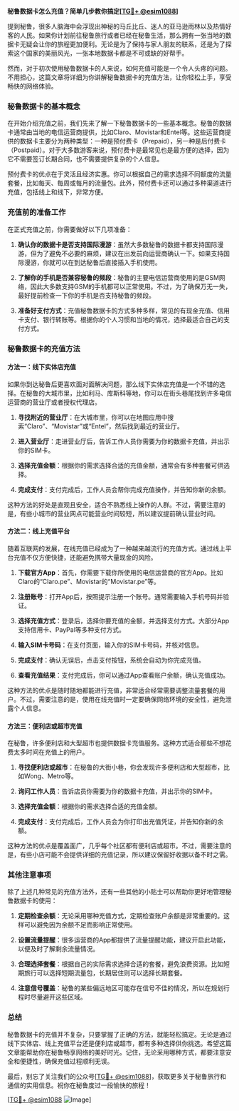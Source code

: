 **秘鲁数据卡怎么充值？简单几步教你搞定[[TG💪+ @esim1088](https://t.me/s/esim1088)]**

提到秘鲁，很多人脑海中会浮现出神秘的马丘比丘、迷人的亚马逊雨林以及热情好客的人民。如果你计划前往秘鲁旅行或者已经在秘鲁生活，那么拥有一张当地的数据卡无疑会让你的旅程更加便利。无论是为了保持与家人朋友的联系，还是为了探索这个国家的美丽风光，一张本地数据卡都是不可或缺的好帮手。

然而，对于初次使用秘鲁数据卡的人来说，如何充值可能是一个令人头疼的问题。不用担心，这篇文章将详细为你讲解秘鲁数据卡的充值方法，让你轻松上手，享受畅快的网络体验。

### 秘鲁数据卡的基本概念

在开始介绍充值之前，我们先来了解一下秘鲁数据卡的一些基本概念。秘鲁的数据卡通常由当地的电信运营商提供，比如Claro、Movistar和Entel等。这些运营商提供的数据卡主要分为两种类型：一种是预付费卡（Prepaid），另一种是后付费卡（Postpaid）。对于大多数游客来说，预付费卡是最常见也是最方便的选择，因为它不需要签订长期合同，也不需要提供复杂的个人信息。

预付费卡的优点在于灵活且经济实惠。你可以根据自己的需求选择不同额度的流量套餐，比如每天、每周或每月的流量包。此外，预付费卡还可以通过多种渠道进行充值，包括线上和线下，非常方便。

### 充值前的准备工作

在正式充值之前，你需要做好以下几项准备：

1. **确认你的数据卡是否支持国际漫游**：虽然大多数秘鲁的数据卡都支持国际漫游，但为了避免不必要的麻烦，建议在出发前向运营商确认一下。如果支持国际漫游，你就可以在到达秘鲁后直接插入手机使用。

2. **了解你的手机是否兼容秘鲁的频段**：秘鲁的主要电信运营商使用的是GSM网络，因此大多数支持GSM的手机都可以正常使用。不过，为了确保万无一失，最好提前检查一下你的手机是否支持秘鲁的频段。

3. **准备好支付方式**：充值秘鲁数据卡的方式多种多样，常见的有现金充值、信用卡支付、银行转账等。根据你的个人习惯和当地的情况，选择最适合自己的支付方式。

### 秘鲁数据卡的充值方法

#### 方法一：线下实体店充值

如果你到达秘鲁后更喜欢面对面解决问题，那么线下实体店充值是一个不错的选择。在秘鲁的大城市里，比如利马、库斯科等地，你可以在街头巷尾找到许多电信运营商的营业厅或者授权代理店。

1. **寻找附近的营业厅**：在大城市里，你可以在地图应用中搜索“Claro”、“Movistar”或“Entel”，然后找到最近的营业厅。

2. **进入营业厅**：走进营业厅后，告诉工作人员你需要为你的数据卡充值，并出示你的SIM卡。

3. **选择充值金额**：根据你的需求选择合适的充值金额，通常会有多种套餐可供选择。

4. **完成支付**：支付完成后，工作人员会帮你完成充值操作，并告知你新的余额。

这种方法的好处是直观且安全，适合不熟悉线上操作的人群。不过，需要注意的是，有些小城市的营业网点可能营业时间较短，所以建议提前确认营业时间。

#### 方法二：线上充值平台

随着互联网的发展，在线充值已经成为了一种越来越流行的充值方式。通过线上平台充值不仅方便快捷，还能避免携带大量现金的风险。

1. **下载官方App**：首先，你需要下载你所使用的电信运营商的官方App。比如Claro的“Claro.pe”、Movistar的“Movistar.pe”等。

2. **注册账号**：打开App后，按照提示注册一个账号。通常需要输入手机号码并验证。

3. **选择充值方式**：登录后，选择你要充值的金额，并选择支付方式。大部分App支持信用卡、PayPal等多种支付方式。

4. **输入SIM卡号码**：在支付页面，输入你的SIM卡号码，并核对信息。

5. **完成支付**：确认无误后，点击支付按钮，系统会自动为你完成充值。

6. **查看充值结果**：支付完成后，你可以通过App查看账户余额，确认充值成功。

这种方法的优点是随时随地都能进行充值，非常适合经常需要调整流量套餐的用户。不过，需要注意的是，使用在线充值时一定要确保网络环境的安全性，避免泄露个人信息。

#### 方法三：便利店或超市充值

在秘鲁，许多便利店和大型超市也提供数据卡充值服务。这种方式适合那些不想花费太多时间在充值上的用户。

1. **寻找便利店或超市**：在秘鲁的大街小巷，你会发现许多便利店和大型超市，比如Wong、Metro等。

2. **询问工作人员**：告诉店员你需要为你的数据卡充值，并出示你的SIM卡。

3. **选择充值金额**：根据你的需求选择合适的充值金额。

4. **完成支付**：支付完成后，工作人员会为你打印出充值凭证，并告知你新的余额。

这种方法的优点是覆盖面广，几乎每个社区都有便利店或超市。不过，需要注意的是，有些小店可能不会提供详细的充值记录，所以建议保留好收据以备不时之需。

### 其他注意事项

除了上述几种常见的充值方法外，还有一些其他的小贴士可以帮助你更好地管理秘鲁数据卡的使用：

1. **定期检查余额**：无论采用哪种充值方式，定期检查账户余额是非常重要的。这样可以避免因为余额不足而影响正常使用。

2. **设置流量提醒**：很多运营商的App都提供了流量提醒功能，建议开启此功能，以便及时了解剩余流量情况。

3. **合理选择套餐**：根据自己的实际需求选择合适的套餐，避免浪费资源。比如短期旅行可以选择短期流量包，长期居住则可以选择长期套餐。

4. **注意信号覆盖**：秘鲁的某些偏远地区可能存在信号不佳的情况，所以在规划行程时尽量避开这些区域。

### 总结

秘鲁数据卡的充值并不复杂，只要掌握了正确的方法，就能轻松搞定。无论是通过线下实体店、线上充值平台还是便利店或超市，都有多种选择供你挑选。希望这篇文章能帮助你在秘鲁畅享网络的美好时光。记住，无论采用哪种方式，都要注意安全和便捷性，确保充值过程顺利无误。

最后，别忘了关注我们的公众号[[TG💪+ @esim1088](https://t.me/s/esim1088)]，获取更多关于秘鲁旅行和通信的实用信息。祝你在秘鲁度过一段愉快的旅程！

[[TG💪+ @esim1088](https://t.me/s/esim1088) ![Image](https://i.postimg.cc/4NQfJmqS/Snipaste-2025-05-13-00-14-12.png)]